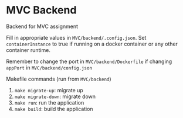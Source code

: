 # MVC Backend

Backend for MVC assignment

Fill in appropriate values in `MVC/backend/.config.json`. Set `containerInstance` to true if running on a docker container or any other container runtime.

Remember to change the port in `MVC/backend/Dockerfile` if changing `appPort` in `MVC/backend/config.json`

Makefile commands (run from `MVC/backend`)
1. `make migrate-up`: migrate up
2. `make migrate-down`: migrate down
3. `make run`: run the application
4. `make build`: build the application

